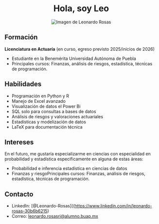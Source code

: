<div align="center">
  <h1>Hola, soy Leo</h1>
  <img src="https://www.avanzaentucarrera.com/orientacion/comp/uploads/2019/06/AVTC-actuario.jpg" alt="Imagen de Leonardo Rosas">
</div>

## Formación
**Licenciatura en Actuaría** (en curso, egreso previsto 2025/inicios de 2026)
- Estudiante en la Benemérita Universidad Autónoma de Puebla 
- Principales cursos: Finanzas, análisis de riesgos, estadística, técnicas de programación.


## Habilidades
- Programación en Python y R
- Manejo de Excel avanzado
- Visualización de datos el Power Bi
- SQL solo para consultas a bases de datos
- Análisis de riesgos y valoraciones actuariales
- Estadísticas y modelización de datos
- LaTeX para documentación técnica

## Intereses
En el futuro, me gustaría especializarme en ciencias con especialidad en probabilidad y estadística especificamente en alguna de estas áreas:
 - Probabilidad e inferencia estadística en ciencias de datos
 - Finanzas y riesgoPrincipales cursos: Finanzas, análisis de riesgos, estadística, técnicas de programación.


## Contacto
- LinkedIn: [@Leonardo-Rosas]((https://www.linkedin.com/in/leonardo-rosas-30b6b6215)
- Correo: leonardo.rosasri@alumno.buap.mx



